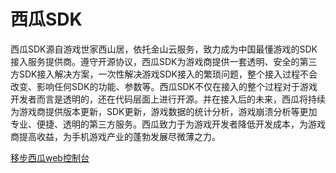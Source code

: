 # 西瓜SDK

西瓜SDK源自游戏世家西山居，依托金山云服务，致力成为中国最懂游戏的SDK接入服务提供商。遵守开源协议，西瓜SDK为游戏商提供一套透明、安全的第三方SDK接入解决方案，一次性解决游戏SDK接入的繁琐问题，整个接入过程不会改变、影响任何SDK的功能、参数等。西瓜SDK不仅在接入的整个过程对于游戏开发者而言是透明的，还在代码层面上进行开源。并在接入后的未来，西瓜将持续为游戏商提供版本更新，SDK更新，游戏数据的统计分析，游戏崩溃分析等更加专业、便捷、透明的第三方服务。西瓜致力于为游戏开发者降低开发成本，为游戏商提高收益，为手机游戏产业的蓬勃发展尽微薄之力。

<a href = "http://console.xgsdk.com/" target="_blank">移步西瓜web控制台</a>

